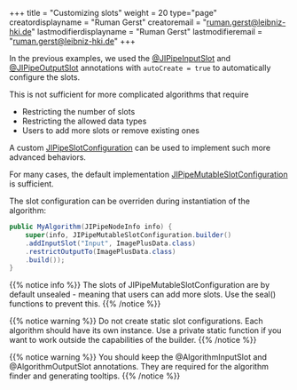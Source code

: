 +++
title = "Customizing slots"
weight = 20
type="page"
creatordisplayname = "Ruman Gerst"
creatoremail = "ruman.gerst@leibniz-hki.de"
lastmodifierdisplayname = "Ruman Gerst"
lastmodifieremail = "ruman.gerst@leibniz-hki.de"
+++

In the previous examples, we used the [@JIPipeInputSlot](/apidocs/org/hkijena/jipipe/api/nodes/JIPipeInputSlot.html) and [@JIPipeOutputSlot](/apidocs/org/hkijena/jipipe/api/nodes/JIPipeOutputSlot.html) annotations with `autoCreate = true`
to automatically configure the slots.

This is not sufficient for more complicated algorithms that require

* Restricting the number of slots
* Restricting the allowed data types
* Users to add more slots or remove existing ones

A custom [JIPipeSlotConfiguration](/apidocs/org/hkijena/jipipe/api/data/JIPipeSlotConfiguration.html) can be used to implement such more advanced behaviors.

For many cases, the default implementation [JIPipeMutableSlotConfiguration](/apidocs/org/hkijena/jipipe/api/data/JIPipeMutableSlotConfiguration.html) is sufficient.

The slot configuration can be overriden during instantiation of the algorithm:

```java
public MyAlgorithm(JIPipeNodeInfo info) {
    super(info, JIPipeMutableSlotConfiguration.builder()
    .addInputSlot("Input", ImagePlusData.class)
    .restrictOutputTo(ImagePlusData.class)
    .build());
}
```

{{% notice info %}}
The slots of JIPipeMutableSlotConfiguration are by default unsealed - meaning that
users can add more slots. Use the seal() functions to prevent this.
{{% /notice %}}

{{% notice warning %}}
Do not create static slot configurations. Each algorithm should have its own instance.
Use a private static function if you want to work outside the capabilities of the builder.
{{% /notice %}}

{{% notice warning %}}
You should keep the @AlgorithmInputSlot and @AlgorithmOutputSlot annotations.
They are required for the algorithm finder and generating tooltips.
{{% /notice %}}

